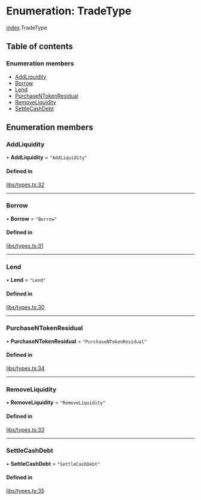 # Enumeration: TradeType

[index](../modules/index.md).TradeType

## Table of contents

### Enumeration members

- [AddLiquidity](index.TradeType.md#addliquidity)
- [Borrow](index.TradeType.md#borrow)
- [Lend](index.TradeType.md#lend)
- [PurchaseNTokenResidual](index.TradeType.md#purchasentokenresidual)
- [RemoveLiquidity](index.TradeType.md#removeliquidity)
- [SettleCashDebt](index.TradeType.md#settlecashdebt)

## Enumeration members

### AddLiquidity

• **AddLiquidity** = `"AddLiquidity"`

#### Defined in

[libs/types.ts:32](https://github.com/notional-finance/sdk-v2/blob/a03fc9c/src/libs/types.ts#L32)

___

### Borrow

• **Borrow** = `"Borrow"`

#### Defined in

[libs/types.ts:31](https://github.com/notional-finance/sdk-v2/blob/a03fc9c/src/libs/types.ts#L31)

___

### Lend

• **Lend** = `"Lend"`

#### Defined in

[libs/types.ts:30](https://github.com/notional-finance/sdk-v2/blob/a03fc9c/src/libs/types.ts#L30)

___

### PurchaseNTokenResidual

• **PurchaseNTokenResidual** = `"PurchaseNTokenResidual"`

#### Defined in

[libs/types.ts:34](https://github.com/notional-finance/sdk-v2/blob/a03fc9c/src/libs/types.ts#L34)

___

### RemoveLiquidity

• **RemoveLiquidity** = `"RemoveLiquidity"`

#### Defined in

[libs/types.ts:33](https://github.com/notional-finance/sdk-v2/blob/a03fc9c/src/libs/types.ts#L33)

___

### SettleCashDebt

• **SettleCashDebt** = `"SettleCashDebt"`

#### Defined in

[libs/types.ts:35](https://github.com/notional-finance/sdk-v2/blob/a03fc9c/src/libs/types.ts#L35)
